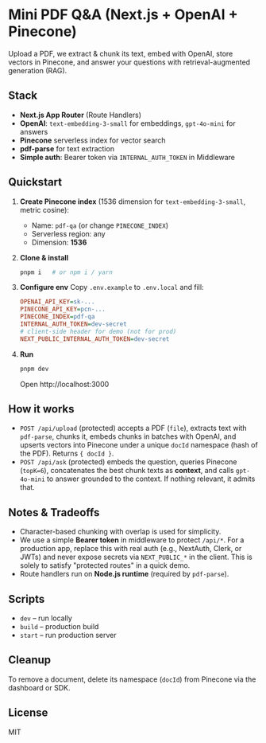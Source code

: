 # Mini PDF Q&A (Next.js + OpenAI + Pinecone)

Upload a PDF, we extract & chunk its text, embed with OpenAI, store vectors in Pinecone, and answer your questions with retrieval-augmented generation (RAG).

## Stack
- **Next.js App Router** (Route Handlers)
- **OpenAI**: `text-embedding-3-small` for embeddings, `gpt-4o-mini` for answers
- **Pinecone** serverless index for vector search
- **pdf-parse** for text extraction
- **Simple auth**: Bearer token via `INTERNAL_AUTH_TOKEN` in Middleware

## Quickstart

1. **Create Pinecone index** (1536 dimension for `text-embedding-3-small`, metric cosine):
   - Name: `pdf-qa` (or change `PINECONE_INDEX`)
   - Serverless region: any
   - Dimension: **1536**

2. **Clone & install**
   ```bash
   pnpm i   # or npm i / yarn
   ```

3. **Configure env**
   Copy `.env.example` to `.env.local` and fill:
   ```ini
   OPENAI_API_KEY=sk-...
   PINECONE_API_KEY=pcn-...
   PINECONE_INDEX=pdf-qa
   INTERNAL_AUTH_TOKEN=dev-secret
   # client-side header for demo (not for prod)
   NEXT_PUBLIC_INTERNAL_AUTH_TOKEN=dev-secret
   ```

4. **Run**
   ```bash
   pnpm dev
   ```
   Open http://localhost:3000

## How it works

- `POST /api/upload` (protected) accepts a PDF (`file`), extracts text with `pdf-parse`, chunks it, embeds chunks in batches with OpenAI, and upserts vectors into Pinecone under a unique `docId` namespace (hash of the PDF). Returns `{ docId }`.
- `POST /api/ask` (protected) embeds the question, queries Pinecone (`topK=6`), concatenates the best chunk texts as **context**, and calls `gpt-4o-mini` to answer grounded to the context. If nothing relevant, it admits that.

## Notes & Tradeoffs
- Character-based chunking with overlap is used for simplicity.
- We use a simple **Bearer token** in middleware to protect `/api/*`. For a production app, replace this with real auth (e.g., NextAuth, Clerk, or JWTs) and never expose secrets via `NEXT_PUBLIC_*` in the client. This is solely to satisfy "protected routes" in a quick demo.
- Route handlers run on **Node.js runtime** (required by `pdf-parse`).

## Scripts
- `dev` – run locally
- `build` – production build
- `start` – run production server

## Cleanup
To remove a document, delete its namespace (`docId`) from Pinecone via the dashboard or SDK.

## License
MIT
